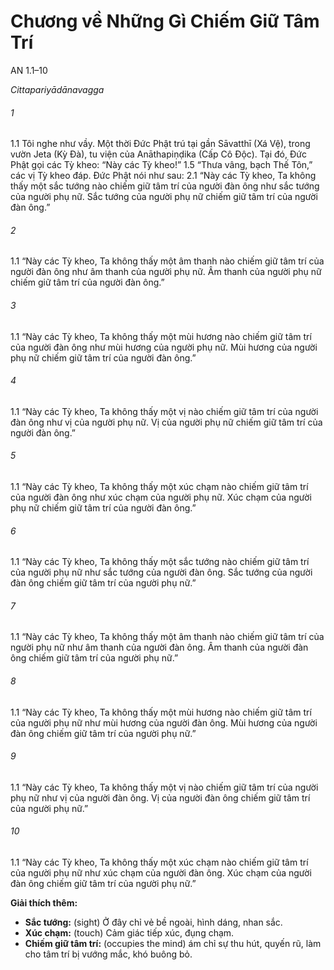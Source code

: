 # Chương về Những Gì Chiếm Giữ Tâm Trí

AN 1.1–10

_Cittapariyādānavagga_

###### 1

1.1 Tôi nghe như vầy. Một thời Đức Phật trú tại gần Sāvatthī (Xá Vệ), trong vườn Jeta (Kỳ Đà), tu viện của Anāthapiṇḍika (Cấp Cô Độc). Tại đó, Đức Phật gọi các Tỳ kheo: “Này các Tỳ kheo!”
1.5 “Thưa vâng, bạch Thế Tôn,” các vị Tỳ kheo đáp. Đức Phật nói như sau:
2.1 “Này các Tỳ kheo, Ta không thấy một sắc tướng nào chiếm giữ tâm trí của người đàn ông như sắc tướng của người phụ nữ. Sắc tướng của người phụ nữ chiếm giữ tâm trí của người đàn ông.”

###### 2

1.1 “Này các Tỳ kheo, Ta không thấy một âm thanh nào chiếm giữ tâm trí của người đàn ông như âm thanh của người phụ nữ. Âm thanh của người phụ nữ chiếm giữ tâm trí của người đàn ông.”

###### 3

1.1 “Này các Tỳ kheo, Ta không thấy một mùi hương nào chiếm giữ tâm trí của người đàn ông như mùi hương của người phụ nữ. Mùi hương của người phụ nữ chiếm giữ tâm trí của người đàn ông.”

###### 4

1.1 “Này các Tỳ kheo, Ta không thấy một vị nào chiếm giữ tâm trí của người đàn ông như vị của người phụ nữ. Vị của người phụ nữ chiếm giữ tâm trí của người đàn ông.”

###### 5

1.1 “Này các Tỳ kheo, Ta không thấy một xúc chạm nào chiếm giữ tâm trí của người đàn ông như xúc chạm của người phụ nữ. Xúc chạm của người phụ nữ chiếm giữ tâm trí của người đàn ông.”

###### 6

1.1 “Này các Tỳ kheo, Ta không thấy một sắc tướng nào chiếm giữ tâm trí của người phụ nữ như sắc tướng của người đàn ông. Sắc tướng của người đàn ông chiếm giữ tâm trí của người phụ nữ.”

###### 7

1.1 “Này các Tỳ kheo, Ta không thấy một âm thanh nào chiếm giữ tâm trí của người phụ nữ như âm thanh của người đàn ông. Âm thanh của người đàn ông chiếm giữ tâm trí của người phụ nữ.”

###### 8

1.1 “Này các Tỳ kheo, Ta không thấy một mùi hương nào chiếm giữ tâm trí của người phụ nữ như mùi hương của người đàn ông. Mùi hương của người đàn ông chiếm giữ tâm trí của người phụ nữ.”

###### 9

1.1 “Này các Tỳ kheo, Ta không thấy một vị nào chiếm giữ tâm trí của người phụ nữ như vị của người đàn ông. Vị của người đàn ông chiếm giữ tâm trí của người phụ nữ.”

###### 10

1.1 “Này các Tỳ kheo, Ta không thấy một xúc chạm nào chiếm giữ tâm trí của người phụ nữ như xúc chạm của người đàn ông. Xúc chạm của người đàn ông chiếm giữ tâm trí của người phụ nữ.”

**Giải thích thêm:**

*   **Sắc tướng:** (sight) Ở đây chỉ vẻ bề ngoài, hình dáng, nhan sắc.
*   **Xúc chạm:** (touch) Cảm giác tiếp xúc, đụng chạm.
*   **Chiếm giữ tâm trí:** (occupies the mind) ám chỉ sự thu hút, quyến rũ, làm cho tâm trí bị vướng mắc, khó buông bỏ.
